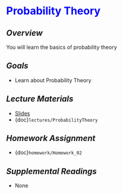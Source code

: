 # <span style="color: blue;"><b>Probability Theory</b></span>

## *Overview*
You will learn the basics of probability theory

## *Goals*
* Learn about Probability Theory

## *Lecture Materials*
* [Slides](https://docs.google.com/presentation/d/1fxUZ9nOM9RtQYOGHNl7qQPq2yX_YYokqfyaQvOMRIHY/edit?usp=sharing)
* {doc}`lectures/ProbabilityTheory`

## *Homework Assignment*
* {doc}`homework/Homework_02`

## *Supplemental Readings*
* None